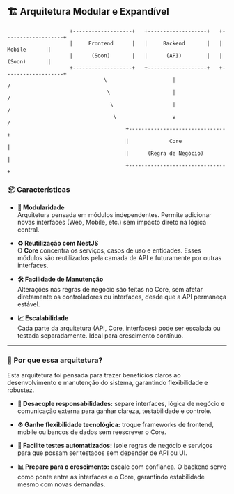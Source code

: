 ## 🏗️ Arquitetura Modular e Expandível

                        +-------------------+   +-------------------+   +-------------------+
                        |     Frontend      |   |     Backend       |   |      Mobile       |
                        |      (Soon)       |   |      (API)        |   |      (Soon)       |
                        +-------------------+   +-------------------+   +-------------------+
                                   \                     |                      /
                                    \                    |                     /
                                     \                   |                    /
                                      \                  v                   /
                                          +-------------------------------+
                                          |             Core              |
                                          |      (Regra de Negócio)       |
                                          +-------------------------------+


### 📦 Características

- **🔌 Modularidade**  
  Arquitetura pensada em módulos independentes. Permite adicionar novas interfaces (Web, Mobile, etc.) sem impacto direto na lógica central.

- **♻️ Reutilização com NestJS**  
  O **Core** concentra os serviços, casos de uso e entidades. Esses módulos são reutilizados pela camada de API e futuramente por outras interfaces.

- **🛠️ Facilidade de Manutenção**  
  Alterações nas regras de negócio são feitas no Core, sem afetar diretamente os controladores ou interfaces, desde que a API permaneça estável.

- **📈 Escalabilidade**  
  Cada parte da arquitetura (API, Core, interfaces) pode ser escalada ou testada separadamente. Ideal para crescimento contínuo.

---

### 📐 Por que essa arquitetura?

Esta arquitetura foi pensada para trazer benefícios claros ao desenvolvimento e manutenção do sistema, garantindo flexibilidade e robustez.

- **🔗 Desacople responsabilidades:** separe interfaces, lógica de negócio e comunicação externa para ganhar clareza, testabilidade e controle.

- **⚙️ Ganhe flexibilidade tecnológica:** troque frameworks de frontend, mobile ou bancos de dados sem reescrever o Core.

- **🧪 Facilite testes automatizados:** isole regras de negócio e serviços para que possam ser testados sem depender de API ou UI.

- **📊 Prepare para o crescimento:** escale com confiança. O backend serve como ponte entre as interfaces e o Core, garantindo estabilidade mesmo com novas demandas.
